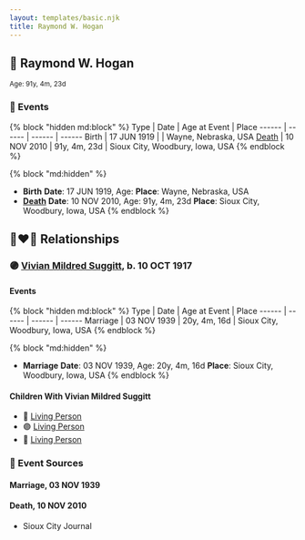 ```yaml
---
layout: templates/basic.njk
title: Raymond W. Hogan
---
```

## 🔵 Raymond W. Hogan
<small>Age: 91y, 4m, 23d</small>


### 📆 Events

{% block "hidden md:block" %}
Type | Date | Age at Event | Place
------ | ------ | ------ | ------
Birth | 17 JUN 1919 |  | Wayne, Nebraska, USA
[Death](#event-event-3) | 10 NOV 2010 | 91y, 4m, 23d | Sioux City, Woodbury, Iowa, USA
{% endblock %}

{% block "md:hidden" %}
- **Birth**
**Date**: 17 JUN 1919, Age:
**Place**: Wayne, Nebraska, USA
- **[Death](#event-event-3)**
**Date**: 10 NOV 2010, Age: 91y, 4m, 23d
**Place**: Sioux City, Woodbury, Iowa, USA
{% endblock %}

## 👩‍❤️‍👨 Relationships

### 🟣 [Vivian Mildred Suggitt](/people/9/90213536), b. 10 OCT 1917

#### Events

{% block "hidden md:block" %}
Type | Date | Age at Event | Place
------ | ------ | ------ | ------
Marriage | 03 NOV 1939 | 20y, 4m, 16d | Sioux City, Woodbury, Iowa, USA
{% endblock %}

{% block "md:hidden" %}
- **Marriage**
**Date**: 03 NOV 1939, Age: 20y, 4m, 16d
**Place**: Sioux City, Woodbury, Iowa, USA
{% endblock %}

#### Children With Vivian Mildred Suggitt
* 🔵 [Living Person](/people/9/91001980)
* 🟣 [Living Person](/people/8/87259250)
* 🔵 [Living Person](/people/6/61729265)
### 📰 Event Sources

#### <a id="event-family-0-event-0"></a> Marriage, 03 NOV 1939

#### <a id="event-event-3"></a> Death, 10 NOV 2010
* Sioux City Journal